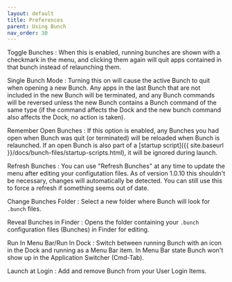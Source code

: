```yaml
---
layout: default
title: Preferences
parent: Using Bunch
nav_order: 30
---
```

Toggle Bunches
: When this is enabled, running bunches are shown with a checkmark in the menu, and clicking them again will quit apps contained in that bunch instead of relaunching them.

Single Bunch Mode
: Turning this on will cause the active Bunch to quit when opening a new Bunch. Any apps in the last Bunch that are not included in the new Bunch will be terminated, and any Bunch commands will be reversed unless the new Bunch contains a Bunch command of the same type (if the command affects the Dock and the new bunch command also affects the Dock, no action is taken).

Remember Open Bunches
: If this option is enabled, any Bunches you had open when Bunch was quit (or terminated) will be reloaded when Bunch is relaunched. If an open Bunch is also part of a [startup script]({{ site.baseurl }}/docs/bunch-files/startup-scripts.html), it will be ignored during launch.

Refresh Bunches
: You can use "Refresh Bunches" at any time to update the menu after editing your configutation files. As of version 1.0.10 this shouldn't be necessary, changes will automatically be detected. You can still use this to force a refresh if something seems out of date.

Change Bunches Folder
: Select a new folder where Bunch will look for `.bunch` files.

Reveal Bunches in Finder
: Opens the folder containing your `.bunch` configuration files (Bunches) in Finder for editing.

Run In Menu Bar/Run In Dock
: Switch between running Bunch with an icon in the Dock and running as a Menu Bar item. In Menu Bar state Bunch won't show up in the Application Switcher (Cmd-Tab).

Launch at Login
: Add and remove Bunch from your User Login Items.
